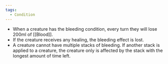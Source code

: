 ```yaml
---
tags:
  - Condition
---
```

- When a creature has the bleeding condition, every turn they will lose 200ml of [[Blood]].
- If the creature receives any healing, the bleeding effect is lost. 
- A creature cannot have multiple stacks of bleeding. If another stack is applied to a creature, the creature only is affected by the stack with the longest amount of time left.